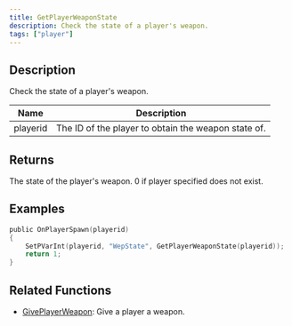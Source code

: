 ```yaml
---
title: GetPlayerWeaponState
description: Check the state of a player's weapon.
tags: ["player"]
---
```


<VersionWarn version='SA-MP 0.3a' />

## Description

Check the state of a player's weapon.

| Name     | Description                                         |
| -------- | --------------------------------------------------- |
| playerid | The ID of the player to obtain the weapon state of. |

## Returns

The state of the player's weapon. 0 if player specified does not exist.

## Examples

```c
public OnPlayerSpawn(playerid)
{
    SetPVarInt(playerid, "WepState", GetPlayerWeaponState(playerid));
    return 1;
}
```

## Related Functions

- [GivePlayerWeapon](GivePlayerWeapon.md): Give a player a weapon.
